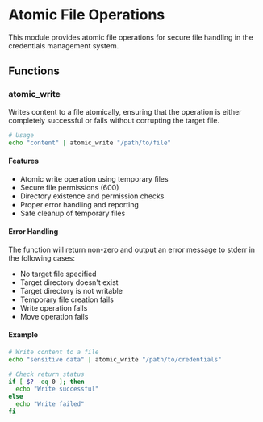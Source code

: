 # Atomic File Operations

This module provides atomic file operations for secure file handling in the credentials management system.

## Functions

### atomic_write

Writes content to a file atomically, ensuring that the operation is either completely successful or fails without corrupting the target file.

```bash
# Usage
echo "content" | atomic_write "/path/to/file"
```

#### Features

- Atomic write operation using temporary files
- Secure file permissions (600)
- Directory existence and permission checks
- Proper error handling and reporting
- Safe cleanup of temporary files

#### Error Handling

The function will return non-zero and output an error message to stderr in the following cases:
- No target file specified
- Target directory doesn't exist
- Target directory is not writable
- Temporary file creation fails
- Write operation fails
- Move operation fails

#### Example

```bash
# Write content to a file
echo "sensitive data" | atomic_write "/path/to/credentials"

# Check return status
if [ $? -eq 0 ]; then
  echo "Write successful"
else
  echo "Write failed"
fi
```
